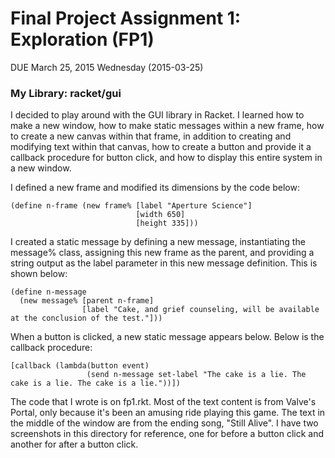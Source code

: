 # Final Project Assignment 1: Exploration (FP1) 
DUE March 25, 2015 Wednesday (2015-03-25)

### My Library: racket/gui
I decided to play around with the GUI library in Racket. I learned how to make a new window, how to make static messages within a new frame, how to create a new canvas within that frame, in addition to creating and modifying text within that canvas, how to create a button and provide it a callback procedure for button click, and how to display this entire system in a new window. 

I defined a new frame and modified its dimensions by the code below:

```
(define n-frame (new frame% [label "Aperture Science"]
                    		[width 650]
                     		[height 335]))
```

I created a static message by defining a new message, instantiating the message% class, assigning this new frame as the parent, and providing a string output as the label parameter in this new message definition. This is shown below: 

```
(define n-message 
  (new message% [parent n-frame]
                [label "Cake, and grief counseling, will be available at the conclusion of the test."]))
```

When a button is clicked, a new static message appears below. Below is the callback procedure:

```
[callback (lambda(button event)
                 (send n-message set-label "The cake is a lie. The cake is a lie. The cake is a lie."))])
```


The code that I wrote is on fp1.rkt. Most of the text content is from Valve's Portal, only because it's been an amusing ride playing this game. The text in the middle of the window are from the ending song, "Still Alive". I have two screenshots in this directory for reference, one for before a button click and another for after a button click. 
